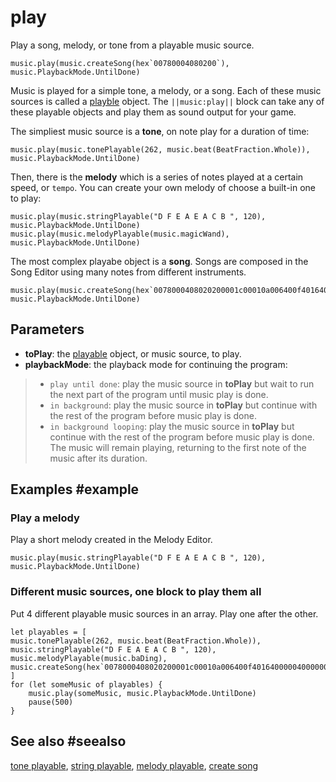 # play

Play a song, melody, or tone from a playable music source.

```sig
music.play(music.createSong(hex`00780004080200`), music.PlaybackMode.UntilDone)
```

Music is played for a simple tone, a melody, or a song. Each of these music sources is called a [playble](/types/playable) object. The ``||music:play||`` block can take any of these playable objects and play them as sound output for your game.

The simpliest music source is a **tone**, on note play for a duration of time:

```block
music.play(music.tonePlayable(262, music.beat(BeatFraction.Whole)), music.PlaybackMode.UntilDone)
```

Then, there is the **melody** which is a series of notes played at a certain speed, or `tempo`. You can create your own melody of choose a built-in one to play:

```block
music.play(music.stringPlayable("D F E A E A C B ", 120), music.PlaybackMode.UntilDone)
music.play(music.melodyPlayable(music.magicWand), music.PlaybackMode.UntilDone)
```

The most complex playabe object is a **song**. Songs are composed in the Song Editor using many notes from different instruments.

```block
music.play(music.createSong(hex`0078000408020200001c00010a006400f40164000004000000000000000000000000000500000430000400080001220c001000012514001800011e1c00200001222400280001252c003000012934003800012c3c004000011e03001c0001dc00690000045e010004000000000000000000000564000104000330000400080001290c001000011e1400180001251c002000012924002800011b2c003000012234003800011e3c0040000129`), music.PlaybackMode.UntilDone)
```

## Parameters

* **toPlay**: the [playable](/types/playable) object, or music source, to play.
* **playbackMode**: the playback mode for continuing the program:
>* `play until done`: play the music source in **toPlay** but wait to run the next part of the program until music play is done.
>* `in background`: play the music source in **toPlay** but continue with the rest of the program before music play is done.
>* `in background looping`: play the music source in **toPlay** but continue with the rest of the program before music play is done. The music will remain playing, returning to the first note of the music after its duration.

## Examples #example

### Play a melody

Play a short melody created in the Melody Editor.

```blocks
music.play(music.stringPlayable("D F E A E A C B ", 120), music.PlaybackMode.UntilDone)
```

### Different music sources, one block to play them all

Put 4 different playable music sources in an array. Play one after the other.

```blocks
let playables = [
music.tonePlayable(262, music.beat(BeatFraction.Whole)),
music.stringPlayable("D F E A E A C B ", 120),
music.melodyPlayable(music.baDing),
music.createSong(hex`0078000408020200001c00010a006400f40164000004000000000000000000000000000500000430000400080001220c001000012514001800011e1c00200001222400280001252c003000012934003800012c3c004000011e03001c0001dc00690000045e010004000000000000000000000564000104000330000400080001290c001000011e1400180001251c002000012924002800011b2c003000012234003800011e3c0040000129`)
]
for (let someMusic of playables) {
    music.play(someMusic, music.PlaybackMode.UntilDone)
    pause(500)
}
```

## See also #seealso

[tone playable](/reference/music/tone-playable),
[string playable](/reference/music/string-playable),
[melody playable](/reference/music/melody-playable),
[create song](/reference/music/create-song)